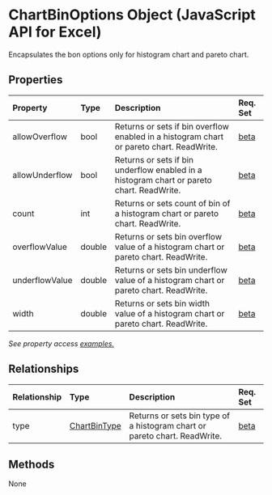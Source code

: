 # ChartBinOptions Object (JavaScript API for Excel)

Encapsulates the bon options only for histogram chart and pareto chart.

## Properties

| Property	   | Type	|Description| Req. Set|
|:---------------|:--------|:----------|:----|
|allowOverflow|bool|Returns or sets if bin overflow enabled in a histogram chart or pareto chart. ReadWrite.|[beta](../requirement-sets/excel-api-requirement-sets.md)|
|allowUnderflow|bool|Returns or sets if bin underflow enabled in a histogram chart or pareto chart. ReadWrite.|[beta](../requirement-sets/excel-api-requirement-sets.md)|
|count|int|Returns or sets count of bin of a histogram chart or pareto chart. ReadWrite.|[beta](../requirement-sets/excel-api-requirement-sets.md)|
|overflowValue|double|Returns or sets bin overflow value of a histogram chart or pareto chart. ReadWrite.|[beta](../requirement-sets/excel-api-requirement-sets.md)|
|underflowValue|double|Returns or sets bin underflow value of a histogram chart or pareto chart. ReadWrite.|[beta](../requirement-sets/excel-api-requirement-sets.md)|
|width|double|Returns or sets bin width value of a histogram chart or pareto chart. ReadWrite.|[beta](../requirement-sets/excel-api-requirement-sets.md)|

_See property access [examples.](#property-access-examples)_

## Relationships
| Relationship | Type	|Description| Req. Set|
|:---------------|:--------|:----------|:----|
|type|[ChartBinType](chartbintype.md)|Returns or sets bin type of a histogram chart or pareto chart. ReadWrite.|[beta](../requirement-sets/excel-api-requirement-sets.md)|

## Methods
None

